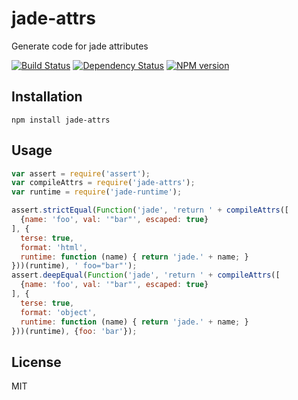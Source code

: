 # jade-attrs

Generate code for jade attributes

[![Build Status](https://img.shields.io/travis/jadejs/jade-attrs/master.svg)](https://travis-ci.org/jadejs/jade-attrs)
[![Dependency Status](https://img.shields.io/gemnasium/jadejs/jade-attrs.svg)](https://gemnasium.com/jadejs/jade-attrs)
[![NPM version](https://img.shields.io/npm/v/jade-attrs.svg)](https://www.npmjs.org/package/jade-attrs)

## Installation

    npm install jade-attrs

## Usage

```js
var assert = require('assert');
var compileAttrs = require('jade-attrs');
var runtime = require('jade-runtime');

assert.strictEqual(Function('jade', 'return ' + compileAttrs([
  {name: 'foo', val: '"bar"', escaped: true}
], {
  terse: true,
  format: 'html',
  runtime: function (name) { return 'jade.' + name; }
}))(runtime), ' foo="bar"');
assert.deepEqual(Function('jade', 'return ' + compileAttrs([
  {name: 'foo', val: '"bar"', escaped: true}
], {
  terse: true,
  format: 'object',
  runtime: function (name) { return 'jade.' + name; }
}))(runtime), {foo: 'bar'});
```

## License

  MIT
